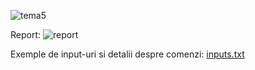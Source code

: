 ![tema5](https://user-images.githubusercontent.com/77302093/161402295-b619d5e4-1bc3-405f-ba58-16db226c631e.png)

Report:
![report](https://user-images.githubusercontent.com/77302093/161402441-8edcec54-57a7-4520-9381-0fcaf8a71655.png)

Exemple de input-uri si detalii despre comenzi:
[inputs.txt](https://github.com/ManuBerea/PA_2022_2B3_BEREA_MANUELA/files/8403413/inputs.txt)
